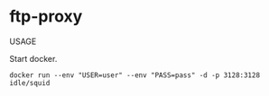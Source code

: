 # ftp-proxy
USAGE

Start docker.
```
docker run --env "USER=user" --env "PASS=pass" -d -p 3128:3128 idle/squid
```

